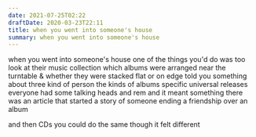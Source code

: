 ```yaml
---
date: 2021-07-25T02:22
draftDate: 2020-03-23T22:11
title: when you went into someone's house
summary: when you went into someone's house
---
```


when you went into someone's house
one of the things you'd do
was too look at their music collection
which albums were arranged near the turntable & whether they were stacked flat or on edge told you something about three kind of person
the kinds of albums
specific universal releases
everyone had some talking heads and rem 
and it meant something
there was an article that started a story of someone ending a friendship
over an album

and then CDs 
you could do the same
though it felt different

